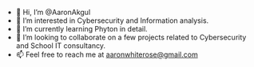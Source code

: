 - 👋 Hi, I’m @AaronAkgul
- 👀 I’m interested in Cybersecurity and Information analysis. 
- 🌱 I’m currently learning Phyton in detail.
- 💞️ I’m looking to collaborate on a few projects related to Cybersecurity and School IT consultancy.
- 📫 Feel free to reach me at aaronwhiterose@gmail.com

<!---
AaronAkgul/AaronAkgul is a ✨ special ✨ repository because its `README.md` (this file) appears on your GitHub profile.
You can click the Preview link to take a look at your changes.
--->
